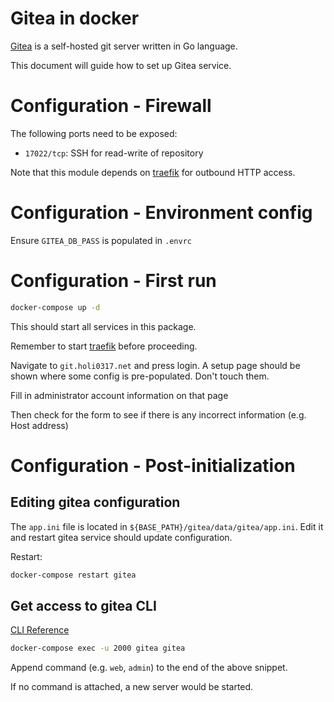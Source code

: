 # Gitea in docker

[Gitea](https://gitea.io/en-us/) is a self-hosted git server written in Go language.

This document will guide how to set up Gitea service.

# Configuration - Firewall

The following ports need to be exposed:

 - `17022/tcp`: SSH for read-write of repository

Note that this module depends on [traefik] for outbound HTTP access.

[traefik]: (../traefik/README.md)

# Configuration - Environment config

Ensure `GITEA_DB_PASS` is populated in `.envrc`

# Configuration - First run

```bash
docker-compose up -d
```

This should start all services in this package.

Remember to start [traefik] before proceeding.

Navigate to `git.holi0317.net` and press login.
A setup page should be shown where some config is pre-populated. Don't touch
them.

Fill in administrator account information on that page

Then check for the form to see if there is any incorrect information (e.g. Host address)

# Configuration - Post-initialization

## Editing gitea configuration

The `app.ini` file is located in `${BASE_PATH}/gitea/data/gitea/app.ini`.
Edit it and restart gitea service should update configuration.

Restart:

```bash
docker-compose restart gitea
```

## Get access to gitea CLI

[CLI Reference](https://docs.gitea.io/en-us/command-line/)

```bash
docker-compose exec -u 2000 gitea gitea
```

Append command (e.g. `web`, `admin`) to the end of the above snippet.

If no command is attached, a new server would be started.
